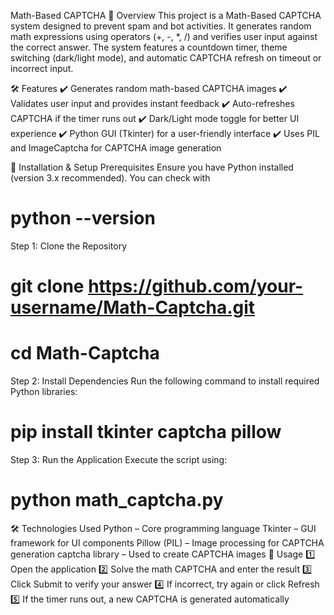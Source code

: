 Math-Based CAPTCHA 🧮
Overview
This project is a Math-Based CAPTCHA system designed to prevent spam and bot activities. It generates random math expressions using operators (+, -, *, /) and verifies user input against the correct answer. The system features a countdown timer, theme switching (dark/light mode), and automatic CAPTCHA refresh on timeout or incorrect input.

🛠️ Features
✔️ Generates random math-based CAPTCHA images
✔️ Validates user input and provides instant feedback
✔️ Auto-refreshes CAPTCHA if the timer runs out
✔️ Dark/Light mode toggle for better UI experience
✔️ Python GUI (Tkinter) for a user-friendly interface
✔️ Uses PIL and ImageCaptcha for CAPTCHA image generation

🚀 Installation & Setup
Prerequisites
Ensure you have Python installed (version 3.x recommended). You can check with
# python --version

Step 1: Clone the Repository
# git clone https://github.com/your-username/Math-Captcha.git
# cd Math-Captcha

Step 2: Install Dependencies
Run the following command to install required Python libraries:
# pip install tkinter captcha pillow

Step 3: Run the Application
Execute the script using:
# python math_captcha.py


🛠️ Technologies Used
Python – Core programming language
Tkinter – GUI framework for UI components
Pillow (PIL) – Image processing for CAPTCHA generation
captcha library – Used to create CAPTCHA images
📌 Usage
1️⃣ Open the application
2️⃣ Solve the math CAPTCHA and enter the result
3️⃣ Click Submit to verify your answer
4️⃣ If incorrect, try again or click Refresh
5️⃣ If the timer runs out, a new CAPTCHA is generated automatically
